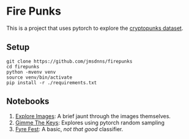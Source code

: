 # Fire Punks

This is a project that uses pytorch to explore the [cryptopunks dataset](https://cryptopunks.app/cryptopunks/attributes).

## Setup

```
git clone https://github.com/jmsdnns/firepunks
cd firepunks
python -mvenv venv
source venv/bin/activate
pip install -r ./requirements.txt
```

## Notebooks

1. [Explore Images](Explore%20Images.ipynb): A brief jaunt through the images themselves.
2. [Gimme The Keys](Gimme%20The%20Keys.ipynb): Explores using pytorch random sampling
3. [Fyre Fest](Fyre%20Fest.ipynb): A basic, _not that good_ classifier.
